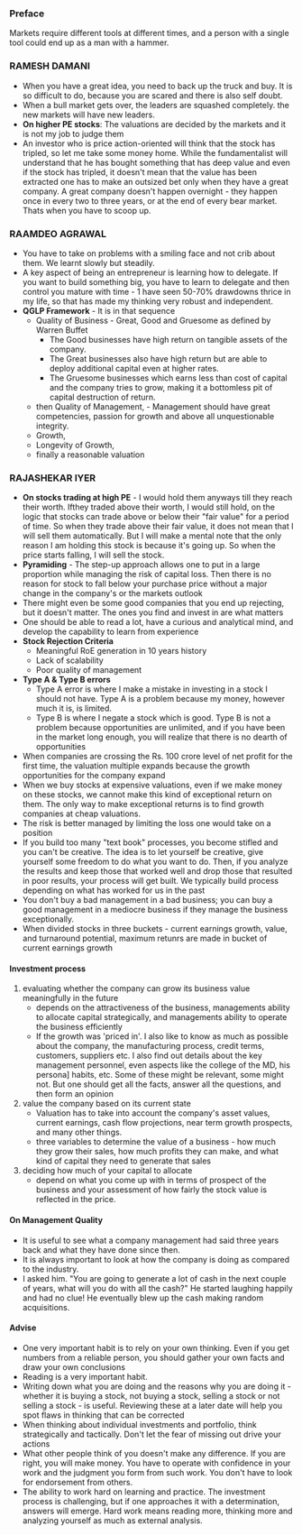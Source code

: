 ### Preface
Markets require different tools at different times, and a person with a single tool could end up as a man with a hammer.

### RAMESH DAMANI
* When you have a great idea, you need to back up the truck and buy. It is so difficult to do, because you are scared and there is also self doubt.
* When a bull market gets over, the leaders are squashed completely. the new markets will have new leaders.
* **On higher PE stocks**: The valuations are decided by the markets and it is not my job to judge them
* An investor who is price action-oriented will think that the stock has tripled, so let me take some money home. While the fundamentalist will understand that he has bought something that has deep value and even if the stock has tripled, it doesn't mean that the value has been extracted
one has to make an outsized bet only when they have a great company. A great company doesn't happen overnight - they happen once in every two to three years, or at the end of every bear market. Thats when you have to scoop up.

### RAAMDEO AGRAWAL
* You have to take on problems with a smiling face and not crib about them. We learnt slowly but steadily.
* A key aspect of being an entrepreneur is learning how to delegate. If you want to build something big, you have to learn to delegate and then control
you mature with time - 1 have seen 50-70% drawdowns thrice in my life, so that has made my thinking very robust and independent.
* **QGLP Framework** - It is in that sequence
  - Quality of Business - Great, Good and Gruesome as defined by Warren Buffet
    - The Good businesses have high return on tangible assets of the company.
    - The Great businesses also have high return but are able to deploy additional capital even at higher rates.
    - The Gruesome businesses which earns less than cost of capital and the company tries to grow, making it a bottomless pit of capital destruction of return.
  - then Quality of Management, - Management should have great competencies, passion for growth and above all unquestionable integrity.
  - Growth, 
  - Longevity of Growth,
  - finally a reasonable valuation

### RAJASHEKAR IYER
* **On stocks trading at high PE** - I would hold them anyways till they reach their worth. Ifthey traded above their worth, I would still hold, on the logic that stocks can trade above or below their "fair value" for a period of time. So when they trade above their fair value, it does not mean that I will sell them automatically. But I will make a mental note that the only reason I am holding this stock is because it's going up. So when the price starts falling, I will sell the stock.
* **Pyramiding** - The step-up approach allows one to put in a large proportion while managing the risk of capital loss. Then there is no reason for stock to fall below your purchase price without a major change in the company's or the markets outlook
* There might even be some good companies that you end up rejecting, but it doesn't matter. The ones you find and invest in are what matters
* One should be able to read a lot, have a curious and analytical mind, and develop the capability to learn from experience
* **Stock Rejection Criteria**
  - Meaningful RoE generation in 10 years history
  - Lack of scalability
  - Poor quality of management
* **Type A & Type B errors**
  - Type A error is where I make a mistake in investing in a stock I should not have. Type A is a problem because my money, however much it is, is limited.
  - Type B is where I negate a stock which is good. Type B is not a problem because opportunities are unlimited, and if you have been in the market long enough, you will realize that there is no dearth of opportunities
* When companies are crossing the Rs. 100 crore level of net profit for the first time, the valuation multiple expands because the growth opportunities for the company expand
* When we buy stocks at expensive valuations, even if we make money on these stocks, we cannot make this kind of exceptional return on them. The only way to make exceptional returns is to find growth companies at cheap valuations.
* The risk is better managed by limiting the loss one would take on a position
* If you build too many "text book" processes, you become stifled and you can't be creative. The idea is to let yourself be creative, give yourself some freedom to do what you want to do. Then, if you analyze the results and keep those that worked well and drop those that resulted in poor results, your process will get built. We typically build process depending on what has worked for us in the past 
* You don't buy a bad management in a bad business; you can buy a good management in a mediocre business if they manage the business exceptionally.
* When divided stocks in three buckets - current earnings growth, value, and turnaround potential, maximum retunrs are made in bucket of current earnings growth

####  Investment process
 1. evaluating whether the company can grow its business value meaningfully in the future
    - depends on the attractiveness of the business, managements ability to allocate capital strategically, and managements ability to operate the business efficiently
    - If the growth was 'priced in'. I also like to know as much as possible about the company, the manufacturing process, credit terms, customers, suppliers etc. I also find out details about the key management personnel, even aspects like the college of the MD, his persona] habits, etc. Some of these might be relevant, some might not. But one should get all the facts, answer all the questions, and then form an opinion
 2. value the company based on its current state
    - Valuation has to take into account the company's asset values, current earnings, cash flow projections, near term growth prospects, and many other things.
    - three variables to determine the value of a business - how much they grow their sales, how much profits they can make, and what kind of capital they need to generate that sales
 3. deciding how much of your capital to allocate
    - depend on what you come up with in terms of prospect of the business and your assessment of how fairly the stock value is reflected in the price.

#### On Management Quality
* It is useful to see what a company management had said three years back and what they have done since then.
* It is always important to look at how the company is doing as compared to the industry.
* I asked him. "You are going to generate a lot of cash in the next couple of years, what will you do with all the cash?" He started laughing happily and had no clue! He eventually blew up the cash making random acquisitions.

#### Advise
* One very important habit is to rely on your own thinking. Even if you get numbers from a reliable person, you should gather your own facts and draw your own conclusions
* Reading is a very important habit.
* Writing down what you are doing and the reasons why you are doing it - whether it is buying a stock, not buying a stock, selling a stock or not selling a stock - is useful. Reviewing these at a later date will help you spot flaws in thinking that can be corrected 
* When thinking about individual investments and portfolio, think strategically and tactically. Don't let the fear of missing out drive your actions
* What other people think of you doesn't make any difference. If you are right, you will make money. You have to operate with confidence in your work and the judgment you form from such work. You don't have to look for endorsement from others.
* The ability to work hard on learning and practice. The investment process is challenging, but if one approaches it with a determination, answers will emerge. Hard work means reading more, thinking more and analyzing yourself as much as external analysis.
